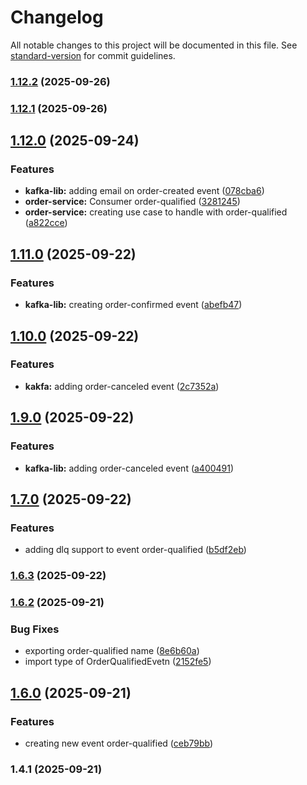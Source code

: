 # Changelog

All notable changes to this project will be documented in this file. See [standard-version](https://github.com/conventional-changelog/standard-version) for commit guidelines.

### [1.12.2](https://github.com/VilasBoas1407/projeto-1-eda-plataforma-e-commerce/compare/v1.12.1...v1.12.2) (2025-09-26)

### [1.12.1](https://github.com/VilasBoas1407/projeto-1-eda-plataforma-e-commerce/compare/v1.1.2...v1.12.1) (2025-09-26)

## [1.12.0](https://github.com/VilasBoas1407/projeto-1-eda-plataforma-e-commerce/compare/v1.11.0...v1.12.0) (2025-09-24)


### Features

* **kafka-lib:** adding email on order-created event ([078cba6](https://github.com/VilasBoas1407/projeto-1-eda-plataforma-e-commerce/commit/078cba64d5132ec8d4690b1a6decd28cab91693c))
* **order-service:** Consumer order-qualified ([3281245](https://github.com/VilasBoas1407/projeto-1-eda-plataforma-e-commerce/commit/328124597444bc79e560f3e8aaf22e4a0ae13fbd))
* **order-service:** creating use case to handle with order-qualified ([a822cce](https://github.com/VilasBoas1407/projeto-1-eda-plataforma-e-commerce/commit/a822cced946992ba42deeefaeefb17037431f9cb))

## [1.11.0](https://github.com/VilasBoas1407/projeto-1-eda-plataforma-e-commerce/compare/v1.10.0...v1.11.0) (2025-09-22)


### Features

* **kafka-lib:** creating order-confirmed event ([abefb47](https://github.com/VilasBoas1407/projeto-1-eda-plataforma-e-commerce/commit/abefb47f49920f1fda6380b928f9ca4a85d0fd9d))

## [1.10.0](https://github.com/VilasBoas1407/projeto-1-eda-plataforma-e-commerce/compare/v1.9.0...v1.10.0) (2025-09-22)


### Features

* **kakfa:** adding order-canceled event ([2c7352a](https://github.com/VilasBoas1407/projeto-1-eda-plataforma-e-commerce/commit/2c7352aadcb44cceaeff98ffac864cc2ccaa78cf))

## [1.9.0](https://github.com/VilasBoas1407/projeto-1-eda-plataforma-e-commerce/compare/v1.8.0...v1.9.0) (2025-09-22)


### Features

* **kafka-lib:** adding order-canceled event ([a400491](https://github.com/VilasBoas1407/projeto-1-eda-plataforma-e-commerce/commit/a40049173017fef19c92857cffe552126b5281f1))


## [1.7.0](https://github.com/VilasBoas1407/projeto-1-eda-plataforma-e-commerce/compare/v1.6.3...v1.7.0) (2025-09-22)

### Features

* adding dlq support to event order-qualified ([b5df2eb](https://github.com/VilasBoas1407/projeto-1-eda-plataforma-e-commerce/commit/b5df2eb18c1c7d0ed3c669a3b80b7cd887903f8e))

### [1.6.3](https://github.com/VilasBoas1407/projeto-1-eda-plataforma-e-commerce/compare/v1.6.2...v1.6.3) (2025-09-22)

### [1.6.2](https://github.com/VilasBoas1407/projeto-1-eda-plataforma-e-commerce/compare/v1.6.0...v1.6.2) (2025-09-21)


### Bug Fixes

* exporting order-qualified name ([8e6b60a](https://github.com/VilasBoas1407/projeto-1-eda-plataforma-e-commerce/commit/8e6b60a5f679907d75d1b4b9532763d6384f8dab))
* import type of OrderQualifiedEvetn ([2152fe5](https://github.com/VilasBoas1407/projeto-1-eda-plataforma-e-commerce/commit/2152fe507b95a3cfbce5d9b2abc5ee8e50154b3b))

## [1.6.0](https://github.com/VilasBoas1407/projeto-1-eda-plataforma-e-commerce/compare/v1.4.1...v1.6.0) (2025-09-21)


### Features

* creating new event order-qualified ([ceb79bb](https://github.com/VilasBoas1407/projeto-1-eda-plataforma-e-commerce/commit/ceb79bb6a64dca2cb9c24f050371c8af4649d969))

### 1.4.1 (2025-09-21)
